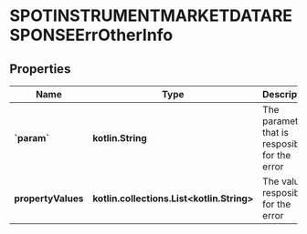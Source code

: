 
# SPOTINSTRUMENTMARKETDATARESPONSEErrOtherInfo

## Properties
Name | Type | Description | Notes
------------ | ------------- | ------------- | -------------
**&#x60;param&#x60;** | **kotlin.String** | The parameter that is resposible for the error |  [optional]
**propertyValues** | **kotlin.collections.List&lt;kotlin.String&gt;** | The values resposible for the error |  [optional]



